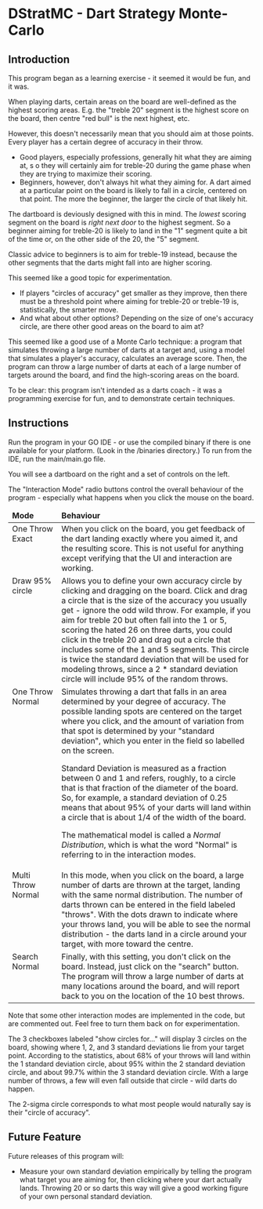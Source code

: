 <h1>DStratMC - Dart Strategy Monte-Carlo</h1>
<h2>Introduction</h2>
This program began as a learning exercise - it seemed it would be fun, and it was.
<p>When playing darts, certain areas on the board are well-defined as the highest scoring areas. 
E.g. the "treble 20" segment is the highest score on the board, then centre "red bull" is 
the next highest, etc.
<p>However, this doesn't necessarily mean that you should aim at those points. 
Every player has a certain degree of accuracy in their throw.  
<ul><li>Good players, especially professions, generally hit what they are aiming at, s
o they will certainly aim for treble-20 during the game phase when they are trying to maximize their scoring.</li>
<li>Beginners, however, don't always hit what they aiming for.  
A dart aimed at a particular point on the board is likely to fall in a circle, 
centered on that point.  The more the beginner, the larger the circle of that likely hit.</li>
</ul>
<p>The dartboard is deviously designed with this in mind.  
The <i>lowest</i> scoring segment on the board is <i>right next door</i> to the highest segment. 
So a beginner aiming for treble-20 is likely to land in the "1" segment quite a bit of the time or, on the other side of the 20, the "5" segment.
<p>Classic advice to beginners is to aim for treble-19 instead, because the other segments 
that the darts might fall into are higher scoring.
<p>This seemed like a good topic for experimentation.
<ul>
<li>If players "circles of accuracy" get smaller as they improve, then there must be a 
threshold point where aiming for treble-20 or treble-19 is, statistically, the smarter move.</li>
<li>And what about other options?  Depending on the size of one's accuracy circle, are 
there other good areas on the board to aim at?</li>
</ul>
<p>This seemed like a good use of a Monte Carlo technique: a program that simulates 
throwing a large number of darts at a target and, using a model that simulates a player's 
accuracy, calculates an average score.  Then, the program can throw a large number of darts 
at each of a large number of targets around the board, and find the high-scoring areas on the board.
<p>To be clear: this program isn't intended as a darts coach - it was a programming exercise
for fun, and to demonstrate certain techniques.
<h2>Instructions</h2>
Run the program in your GO IDE - or use the compiled binary if there is one available 
for your platform. (Look in the /binaries directory.)  To run from the IDE, run the main/main.go file.
<p>You will see a dartboard on the right and a set of controls on the left.
<p>The "Interaction Mode" radio buttons control the overall behaviour of the program - 
especially what happens when you click the mouse on the board.
<table>
<thead>
<tr>
<td ><b>Mode</b></td>
<td><b>Behaviour</b></td>
</thead>
<tbody>
	<tr style="vertical-align: top;">
		<td>One Throw Exact</td>
		<td>When you click on the board, you get feedback of the dart landing exactly
			where you aimed it, and the resulting score. This is not useful for anything except 
			verifying that the UI and interaction are working.</td>
	</tr>
	<tr style="vertical-align: top;">
		<td style="width: 20%">Draw 95% circle</td>
		<td>Allows you to define your own accuracy circle by clicking and dragging on the board. Click and
drag a circle that is the size of the accuracy you usually get - ignore the odd wild throw.
For example, if you aim for treble 20 but often fall into the 1 or 5, scoring the hated
26 on three darts, you could click in the treble 20 and drag out a circle that includes
some of the 1 and 5 segments.  This circle is twice the standard deviation that will
be used for modeling throws, since a 2 * standard deviation circle will include
95% of the random throws.</td>
	</tr>
	<tr style="vertical-align: top;">
		<td >One Throw Normal</td>
		<td>Simulates throwing a dart that falls in an area determined by your degree of accuracy. 
		The possible landing spots are centered on the target where you click, and the amount 
		of variation from that spot is determined by your "standard deviation", which you
		enter in the field so labelled on the screen.
		<p>Standard Deviation is measured as a fraction between 0 and 1 and refers, roughly,
		to a circle that is that fraction of the diameter of the board. So, for example, 
		a standard deviation of 0.25 means that about 95% of your darts will land within
		a circle that is about 1/4 of the width of the board.
		<p>The mathematical model is called a <i>Normal Distribution</i>, which is what the
		word "Normal" is referring to in the interaction modes.
		</td>
	</tr>
	<tr style="vertical-align: top;">
		<td >Multi Throw Normal</td>
		<td>In this mode, when you click on the board, a large number of darts are thrown
		at the target, landing with the same normal distribution.  The number of darts
		thrown can be entered in the field labeled "throws".
		With the dots drawn to indicate where your throws land, you will be able to see
		the normal distribution - the darts land in a circle around your target, with 
		more toward the centre.</td>
	</tr>
	<tr style="vertical-align: top;">
		<td >Search Normal</td>
		<td>Finally, with this setting, you don't click on the board. Instead, just click
		on the "search" button. The program will throw a large number of darts at many locations
		around the board, and will report back to you on the location of the 10 best throws.</td>
	</tr>
</tbody>
</table>
<p>Note that some other interaction modes are implemented in the code, but are commented out. 
Feel free to turn them back on for experimentation.
<p>The 3 checkboxes labeled "show circles for..." will display 3 circles on the board, showing
where 1, 2, and 3 standard deviations lie from your target point. According to the statistics,
about 68% of your throws will land within the 1 standard deviation circle, about 95% within
the 2 standard deviation circle, and about 99.7% within the 3 standard deviation circle.
With a large number of throws, a few will even fall outside that circle - wild darts do happen.
<p>The 2-sigma circle corresponds to what most people would naturally say is their "circle of accuracy".
<h2>Future Feature</h2>
<p>Future releases of this program will:
<ul>
<li>Measure your own standard deviation empirically by telling the program what target you are aiming
for, then clicking where your dart actually lands. Throwing 20 or so darts this way will give
a good working figure of your own personal standard deviation.</li>
</ul>